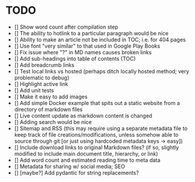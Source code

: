 # TODO

- [] Show word count after compilation step
- [] The ability to hotlink to a particular paragraph would be nice
- [] Ability to make an article not be included in TOC; i.e. for 404 pages
- [] Use font "very similar" to that used in Google Play Books
- [] Fix issue where "?" in MD names causes broken links
- [] Add sub-headings into table of contents (TOC)
- [] Add breadcrumb links
- [] Test local links vs hosted (perhaps ditch locally hosted method; very problematic to debug)
- [] Highlight active link
- [] Add unit tests
- [] Make it easy to add images
- [] Add simple Docker example that spits out a static website from a directory of markdown files
- [] Live content update as markdown content is changed
- [] Adding search would be nice
- [] Sitemap and RSS (this may require using a separate metadata file to keep track of file creations/modifications, unless somehow able to source through git [or just using hardcoded metadata keys -> easy])
- [] Include download links to original Markdown files? (if so, slightly modified to include main document title, hierarchy, or link)
- [] Add word count and estimated reading time to meta data
- [] Metadata for sharing w/ social media; SEO
- [] [maybe?] Add pydantic for string replacements?
